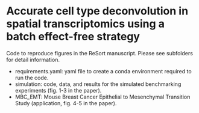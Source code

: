 # Accurate cell type deconvolution in spatial transcriptomics using a batch effect-free strategy

Code to reproduce figures in the ReSort manuscript. Please see subfolders for detail information.

* requirements.yaml: yaml file to create a conda environment required to run the code.
* simulation: code, data, and results for the simulated benchmarking experiments (fig. 1-3 in the paper).
* MBC_EMT: Mouse Breast Cancer Epithelial to Mesenchymal Transition Study (application, fig. 4-5 in the paper).